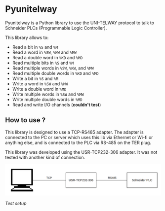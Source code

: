 # Pyunitelway

Pyunitelway is a Python library to use the UNI-TELWAY protocol to talk to Schneider PLCs (Programmable Logic Controller).

This library allows to:

* Read a bit in ``%S`` and ``%M``
* Read a word in ``%SW``, ``%KW`` and ``%MW``
* Read a double word in ``%KD`` and ``%MD``
* Read multiple bits in ``%S`` and ``%M``
* Read multiple words in ``%SW``, ``%KW``, and ``%MW``
* Read multiple double words in ``%KD`` and ``%MD``
* Write a bit in ``%S`` and ``%M``
* Write a word in ``%SW`` and ``%MW``
* Write a double word in ``%MD``
* Write multiple words in ``%SW`` and ``%MW``
* Write multiple double words in ``%MD``
* Read and write I/O channels (**couldn't test**)

## How to use ?

This library is designed to use a TCP-RS485 adapter. The adapter is connected to the PC or server which uses this lib via Ethernet or Wi-fi or anything else, and is connected to the PLC via RS-485 on the TER plug.

This library was developed using the USR-TCP232-306 adapter. It was not tested with another kind of connection.

![Setup explanation](docs/source/pyunitelway_setup_schema.png)

*Test setup*